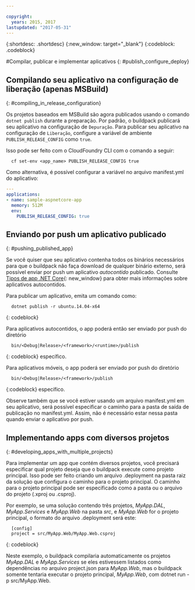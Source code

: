 ```yaml
---

copyright:
  years: 2015, 2017
lastupdated: "2017-05-31"
---
```


{:shortdesc: .shortdesc}
{:new_window: target="_blank"}
{:codeblock: .codeblock}


#Compilar, publicar e implementar aplicativos
{: #publish_configure_deploy}

## Compilando seu aplicativo na configuração de liberação (apenas MSBuild)
{: #compiling_in_release_configuration}

Os projetos baseados em MSBuild são agora publicados usando o comando `dotnet publish` durante a preparação.  Por padrão, o buildpack publicará seu aplicativo na configuração de `Depuração`.
Para publicar seu aplicativo na configuração de `Liberação`, configure a variável de ambiente `PUBLISH_RELEASE_CONFIG` como `true`.

Isso pode ser feito com o CloudFoundry CLI com o comando a seguir:

```shell
  cf set-env <app_name> PUBLISH_RELEASE_CONFIG true
```

Como alternativa, é possível configurar a variável no arquivo manifest.yml do aplicativo:

```yml
---
applications:
- name: sample-aspnetcore-app
  memory: 512M
  env:
    PUBLISH_RELEASE_CONFIG: true
```

## Enviando por push um aplicativo publicado
{: #pushing_published_app}

Se você quiser que seu aplicativo contenha todos os binários necessários para que o buildpack não faça download de
qualquer binário externo, será possível enviar por push um aplicativo *autocontido* publicado.  Consulte
[Tipos de
app .NET Core](https://docs.microsoft.com/en-us/dotnet/articles/core/app-types){: new_window} para obter mais informações sobre
aplicativos autocontidos.

Para publicar um aplicativo, emita um comando como:
```
  dotnet publish -r ubuntu.14.04-x64
```
{: codeblock}

Para aplicativos autocontidos, o app poderá então ser enviado por push do diretório
```
  bin/<Debug|Release>/<framework>/<runtime>/publish
```
{: codeblock}
específico.

Para aplicativos móveis, o app poderá ser enviado por push do diretório
```
  bin/<Debug|Release>/<framework>/publish
```
{:codeblock}
específico.

Observe também que se você estiver usando um arquivo manifest.yml em seu
aplicativo, será possível especificar o caminho para a pasta de saída de publicação no
manifest.yml.  Assim, não é necessário estar nessa pasta quando enviar o aplicativo por
push.

## Implementando apps com diversos projetos
{: #developing_apps_with_multiple_projects}

Para implementar um app que contém diversos projetos, você precisará especificar
qual projeto deseja que o buildpack execute como projeto principal. Isso pode ser feito
criando um arquivo .deployment na pasta raiz da solução que configura o caminho para
o projeto principal. O caminho para o projeto principal pode ser especificado como a
pasta ou o arquivo do projeto (.xproj ou .csproj).

Por exemplo, se uma solução contendo três projetos,
*MyApp.DAL*, *MyApp.Services* e *MyApp.Web* na
pasta *src*, e *MyApp.Web* for o projeto principal, o formato
do arquivo .deployment será este:
```
  [config]
  project = src/MyApp.Web/MyApp.Web.csproj
```
{: codeblock}

Neste exemplo, o buildpack compilaria automaticamente os projetos
*MyApp.DAL* e *MyApp.Services* se eles estivessem listados como
dependências no arquivo project.json para *MyApp.Web*, mas o buildpack
somente tentaria executar o projeto principal, *MyApp.Web*, com dotnet run
-p src/MyApp.Web.
